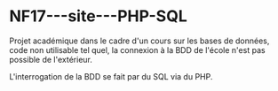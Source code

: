 # NF17---site---PHP-SQL

Projet académique dans le cadre d'un cours sur les bases de données, code non utilisable tel quel, la connexion à la BDD de l'école n'est pas possible de l'extérieur. 

L'interrogation de la BDD se fait par du SQL via du PHP.
